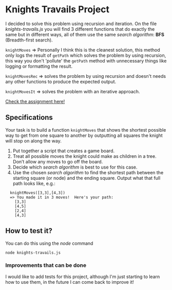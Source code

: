 # Knights Travails Project

I decided to solve this problem using recursion and iteration. On the file _knights-travails.js_ you will find 3 different functions that do exactly the same but in different ways, all of them use the same _search algorithm_: **BFS** (Breadth-first search).

`knightMoves` => Personally I think this is the cleanest solution, this method only logs the result of `getPath` which solves the problem by using recursion, this way you don't 'pollute' the `getPath` method with unnecessary things like logging or formatting the result.

`knightMovesRec` => solves the problem by using recursion and doesn't needs any other functions to produce the expected output.

`knightMovesIt` => solves the problem with an iterative approach.

[Check the assignment here!](https://www.theodinproject.com/lessons/javascript-knights-travails)

## Specifications

Your task is to build a function `knightMoves` that shows the shortest possible way to get from one square to another by outputting all squares the knight will stop on along the way.

1. Put together a script that creates a game board.
1. Treat all possible moves the knight could make as children in a tree. Don’t allow any moves to go off the board.
1. Decide which _search algorithm_ is best to use for this case.
1. Use the chosen _search algorithm_ to find the shortest path between the starting square (or node) and the ending square. Output what that full path looks like, e.g.:

```
  knightMoves([3,3],[4,3])
  => You made it in 3 moves!  Here's your path:
    [3,3]
    [4,5]
    [2,4]
    [4,3]
```

## How to test it?

You can do this using the _node_ command

```
node knights-travails.js
```

### Improvements that can be done

I would like to add tests for this project, although I'm just starting to learn how to use them, in the future I can come back to improve it!
